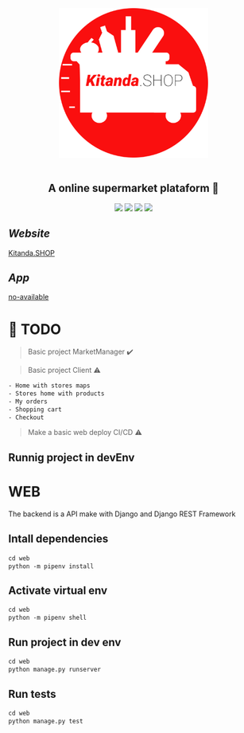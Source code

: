 <div align='center'>
    <img height="300px" width="300px" src='src/frontend_client/src/assets/logo-icon.png'></img><br/><br/>
    <h2><b>A online supermarket plataform 💸</b></h2>
    <img src='https://img.shields.io/badge/Python-3.9.2-blue'></img>
    <img src='https://img.shields.io/badge/FastAPI-x.x.x-red'></img>
    <img src='https://img.shields.io/badge/React-16.14.3-green'></img>  
    <img src='https://img.shields.io/badge/Ionic-5.5.x-red'></img>
    
</div>

## *Website*

[Kitanda.SHOP](https://www.kitanda.shop/)

## *App*

[no-available]()
# :pushpin: **TODO** 


> Basic project MarketManager :heavy_check_mark:

> Basic project Client :warning:

    - Home with stores maps
    - Stores home with products 
    - My orders
    - Shopping cart 
    - Checkout

> Make a basic web deploy CI/CD :warning:

## Runnig project in devEnv

# WEB

The backend is a API make with Django and Django REST Framework

## Intall dependencies 

    cd web
    python -m pipenv install

## Activate virtual env

    cd web
    python -m pipenv shell

## Run project in dev env

    cd web
    python manage.py runserver


## Run tests

    cd web
    python manage.py test
